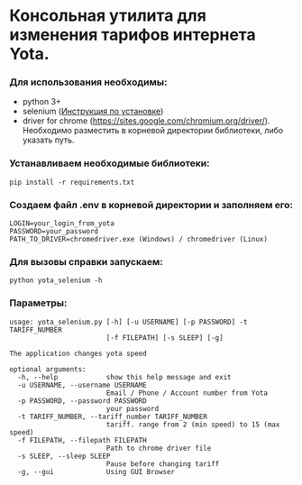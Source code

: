 # Консольная утилита для изменения тарифов интернета Yota.

### Для использования необходимы:
- python 3+
- selenium ([Инструкция по установке](https://selenium-python.com/install-chromedriver-chrome))
- driver for chrome (https://sites.google.com/chromium.org/driver/). Необходимо разместить в корневой директории библиотеки, либо указать путь.

### Устанавливаем необходимые библиотеки:
```
pip install -r requirements.txt
```

### Создаем файл .env в корневой директории и заполняем его: 
```
LOGIN=your_login_from_yota
PASSWORD=your_password
PATH_TO_DRIVER=chromedriver.exe (Windows) / chromedriver (Linux)
```

### Для вызовы справки запускаем:
```
python yota_selenium -h
```

### Параметры:
```
usage: yota_selenium.py [-h] [-u USERNAME] [-p PASSWORD] -t TARIFF_NUMBER
                        [-f FILEPATH] [-s SLEEP] [-g]

The application changes yota speed

optional arguments:
  -h, --help            show this help message and exit
  -u USERNAME, --username USERNAME
                        Email / Phone / Account number from Yota
  -p PASSWORD, --password PASSWORD
                        your password
  -t TARIFF_NUMBER, --tariff_number TARIFF_NUMBER
                        tariff. range from 2 (min speed) to 15 (max speed)
  -f FILEPATH, --filepath FILEPATH
                        Path to chrome driver file
  -s SLEEP, --sleep SLEEP
                        Pause before changing tariff
  -g, --gui             Using GUI Browser
```